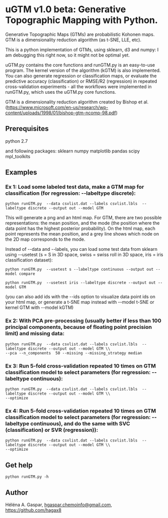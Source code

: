 # uGTM v1.0 beta: Generative Topographic Mapping with Python.

Generative Topographic Maps (GTMs) are probabilistic Kohonen maps. GTM is a dimensionality reduction algorithm (as t-SNE, LLE, etc).

This is a python implementation of GTMs, using sklearn, d3 and numpy: I am debugging this right now, so it might not be optimal yet. 

uGTM.py contains the core functions and runGTM.py is an easy-to-use program. The kernel version of the algorithm (kGTM) is also implemented. You can also generate regression or classification maps, or evaluate the predictive accuracy (classification) or RMSE/R2 (regression) in repeated cross-validation experiments - all the workflows were implemented in runGTM.py, which uses the uGTM.py core functions.

GTM is a dimensionality reduction algorithm created by Bishop et al. (https://www.microsoft.com/en-us/research/wp-content/uploads/1998/01/bishop-gtm-ncomp-98.pdf)


## Prerequisites
python 2.7

and following packages:
sklearn
numpy 
matplotlib
pandas
scipy
mpl_toolkits

## Examples

### Ex 1: Load some labeled test data, make a GTM map for classification (for regression: --labeltype discrete): 

```
python runGTM.py  --data csvlist.dat --labels csvlist.lbls  --labeltype discrete --output out --model GTM
```
This will generate a png and an html map. For GTM, there are two possible representations: the mean position, and the mode (the position where the data point has the highest posterior probability). On the html map, each point represents the mean position, and a grey line shows which node on the 2D map corresponds to the mode.

Instead of --data and --labels, you can load some test data from sklearn using --usetest (s = S in 3D space, swiss = swiss roll in 3D space, iris = iris classification dataset):

```
python runGTM.py  --usetest s --labeltype continuous --output out --model compare
```

```
python runGTM.py  --usetest iris --labeltype discrete --output out --model GTM
```

(you can also add ids with the --ids option to visualize data point ids on your html map, or generate a t-SNE map instead with --model t-SNE or kernel GTM with --model kGTM)

### Ex 2: With PCA pre-processing (usually better if less than 100 principal components, because of floating point precision limit) and missing data:

```
python runGTM.py  --data csvlist.dat --labels csvlist.lbls  --labeltype discrete --output out --model GTM \\
--pca --n_components  50 --missing --missing_strategy median
```

### Ex 3: Run 5-fold cross-validation repeated 10 times on GTM classification model to select parameters (for regression: --labeltype continuous): 

```
python runGTM.py  --data csvlist.dat --labels csvlist.lbls  --labeltype discrete --output out --model GTM \\
--optimize
```


### Ex 4: Run 5-fold cross-validation repeated 10 times on GTM classification model to select parameters (for regression: --labeltype continuous), and do the same with SVC (classification) or SVR (regression)):

```
python runGTM.py  --data csvlist.dat --labels csvlist.lbls  --labeltype discrete --output out --model GTM \\
--optimize
```

## Get help

```
python runGTM.py -h
```


## Author

Héléna A. Gaspar, hgaspar.chemoinfo@gmail.com, https://github.com/hagax8


